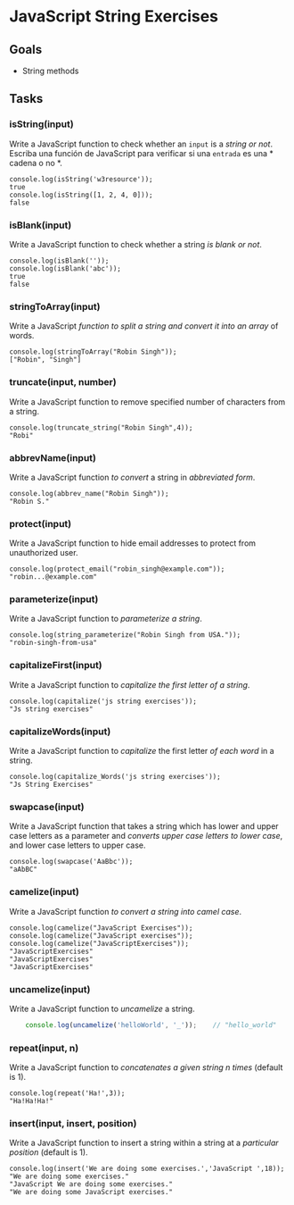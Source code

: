 # JavaScript String Exercises

## Goals

- String methods

## Tasks

### isString(input)

Write a JavaScript function to check whether an `input` is a *string or not*.
Escriba una función de JavaScript para verificar si una `entrada` es una * cadena o no *.

    console.log(isString('w3resource'));
    true
    console.log(isString([1, 2, 4, 0]));
    false

### isBlank(input)

Write a JavaScript function to check whether a string *is blank or not*.

    console.log(isBlank(''));
    console.log(isBlank('abc'));
    true
    false

### stringToArray(input)

Write a JavaScript *function to split a string and convert it into an array* of words.

    console.log(stringToArray("Robin Singh"));
    ["Robin", "Singh"]

### truncate(input, number)

Write a JavaScript function to remove specified number of characters from a string.

    console.log(truncate_string("Robin Singh",4));
    "Robi"

### abbrevName(input)

Write a JavaScript function *to convert* a string in *abbreviated form*.

    console.log(abbrev_name("Robin Singh"));
    "Robin S."

### protect(input)

Write a JavaScript function to hide email addresses to protect from unauthorized user.

    console.log(protect_email("robin_singh@example.com"));
    "robin...@example.com"

### parameterize(input)

Write a JavaScript function to *parameterize a string*.

    console.log(string_parameterize("Robin Singh from USA."));
    "robin-singh-from-usa"

### capitalizeFirst(input)

Write a JavaScript function to *capitalize the first letter of a string*.

    console.log(capitalize('js string exercises'));
    "Js string exercises"

### capitalizeWords(input)

Write a JavaScript function to *capitalize* the first letter *of each word* in a string.

    console.log(capitalize_Words('js string exercises'));
    "Js String Exercises"

### swapcase(input)

Write a JavaScript function that takes a string which has lower and upper case letters as a parameter and *converts upper case letters to lower case*, and lower case letters to upper case.

    console.log(swapcase('AaBbc'));
    "aAbBC"

### camelize(input)

Write a JavaScript function *to convert a string into camel case*.

    console.log(camelize("JavaScript Exercises"));
    console.log(camelize("JavaScript exercises"));
    console.log(camelize("JavaScriptExercises"));
    "JavaScriptExercises"
    "JavaScriptExercises"
    "JavaScriptExercises"

### uncamelize(input)

Write a JavaScript function to *uncamelize* a string.

```js
    console.log(uncamelize('helloWorld', '_'));    // "hello_world"
```

### repeat(input, n)

Write a JavaScript function to *concatenates a given string n times* (default is 1).

    console.log(repeat('Ha!',3));
    "Ha!Ha!Ha!"

### insert(input, insert, position)

Write a JavaScript function to insert a string within a string at a *particular position* (default is 1).


    console.log(insert('We are doing some exercises.','JavaScript ',18));
    "We are doing some exercises."
    "JavaScript We are doing some exercises."
    "We are doing some JavaScript exercises."
